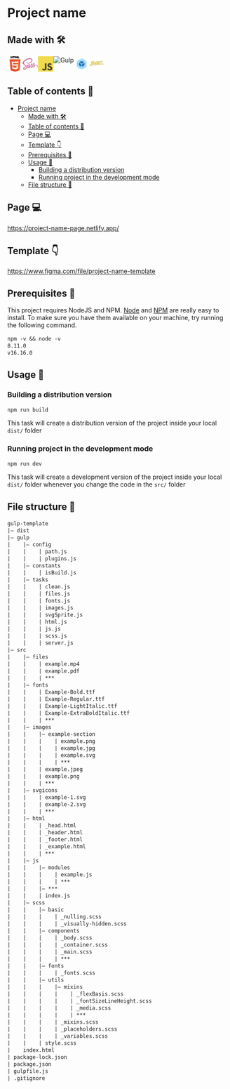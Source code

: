 ﻿# Project name

## Made with 🛠️

<img align="left" alt="HTML5" width="35px" src="https://raw.githubusercontent.com/github/explore/80688e429a7d4ef2fca1e82350fe8e3517d3494d/topics/html/html.png"/>

<img align="left" alt="SASS SCSS" width="35px" src="https://raw.githubusercontent.com/github/explore/80688e429a7d4ef2fca1e82350fe8e3517d3494d/topics/sass/sass.png"/>

<img align="left" alt="JavaScript" width="35px" src="https://raw.githubusercontent.com/github/explore/80688e429a7d4ef2fca1e82350fe8e3517d3494d/topics/javascript/javascript.png"/>

<img align="left" alt="Gulp" height="35px" src="https://raw.githubusercontent.com/gulpjs/artwork/master/gulp.png"/>

<img align="left" alt="Webpack" width="35px" src="https://raw.githubusercontent.com/github/explore/80688e429a7d4ef2fca1e82350fe8e3517d3494d/topics/webpack/webpack.png"/>

<img alt="babel" width="35px" src="https://raw.githubusercontent.com/github/explore/80688e429a7d4ef2fca1e82350fe8e3517d3494d/topics/babel/babel.png"/>

## Table of contents 📄

- [Project name](#project-name)
  - [Made with 🛠️](#made-with-️)
  - [Table of contents 📄](#table-of-contents-)
  - [Page 💻](#page-)
  - [Template 👇](#template-)
  - [Prerequisites 🔎](#prerequisites-)
  - [Usage 🔧](#usage-)
    - [Building a distribution version](#building-a-distribution-version)
    - [Running project in the development mode](#running-project-in-the-development-mode)
  - [File structure 📁](#file-structure-)

## Page 💻

https://project-name-page.netlify.app/

## Template 👇

https://www.figma.com/file/project-name-template

## Prerequisites 🔎

This project requires NodeJS and NPM.
[Node](http://nodejs.org/) and [NPM](https://npmjs.org/) are really easy to install.
To make sure you have them available on your machine,
try running the following command.

```
npm -v && node -v
8.11.0
v16.16.0
```

## Usage 🔧

### Building a distribution version

```
npm run build
```

This task will create a distribution version of the project
inside your local `dist/` folder

### Running project in the development mode

```
npm run dev
```

This task will create a development version of the project
inside your local `dist/` folder whenever you change the code in the `src/` folder

## File structure 📁

```
gulp-template
|— dist
|— gulp
|    |— config
|    |    | path.js
|    |    | plugins.js
|    |— constants
|    |    | isBuild.js
|    |— tasks
|    |    | clean.js
|    |    | files.js
|    |    | fonts.js
|    |    | images.js
|    |    | svgSprite.js
|    |    | html.js
|    |    | js.js
|    |    | scss.js
|    |    | server.js
|— src
|    |— files
|    |    | example.mp4
|    |    | example.pdf
|    |    | ***
|    |— fonts
|    |    | Example-Bold.ttf
|    |    | Example-Regular.ttf
|    |    | Example-LightItalic.ttf
|    |    | Example-ExtraBoldItalic.ttf
|    |    | ***
|    |— images
|    |    |— example-section
|    |    |    | example.png
|    |    |    | example.jpg
|    |    |    | example.svg
|    |    |    | ***
|    |    | example.jpeg
|    |    | example.png
|    |    | ***
|    |— svgicons
|    |    | example-1.svg
|    |    | example-2.svg
|    |    | ***
|    |— html
|    |    | _head.html
|    |    | _header.html
|    |    | _footer.html
|    |    | _example.html
|    |    | ***
|    |— js
|    |    |— modules
|    |    |    | example.js
|    |    |    | ***
|    |    |— ***
|    |    | index.js
|    |— scss
|    |    |— basic
|    |    |    | _nulling.scss
|    |    |    | _visually-hidden.scss
|    |    |— components
|    |    |    | _body.scss
|    |    |    | _container.scss
|    |    |    | _main.scss
|    |    |    | ***
|    |    |— fonts
|    |    |    | _fonts.scss
|    |    |— utils
|    |    |    |— mixins
|    |    |    |    | _flexBasis.scss
|    |    |    |    | _fontSizeLineHeight.scss
|    |    |    |    | _media.scss
|    |    |    |    | ***
|    |    |    | _mixins.scss
|    |    |    | _placeholders.scss
|    |    |    | _variables.scss
|    |    | style.scss
|    index.html
| package-lock.json
| package.json
| gulpfile.js
| .gitignore
```